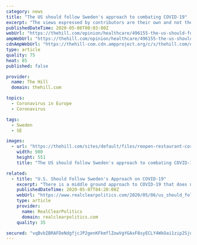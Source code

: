 ```yaml
---
category: news
title: "The US should follow Sweden's approach to combating COVID-19"
excerpt: "The views expressed by contributors are their own and not the view of The Hill Many governors are refusing to lift their COVID-19 shelter-in-place decrees until long lists of conditions are met. They have phrased their recalcitrance in the language of science. As California’s Gavin Newsom put it: \"Science, not politics must be the guide…."
publishedDateTime: 2020-05-06T00:03:00Z
webUrl: "https://thehill.com/opinion/healthcare/496155-the-us-should-follow-swedens-approach-to-combating-covid-19"
ampWebUrl: "https://thehill.com/opinion/healthcare/496155-the-us-should-follow-swedens-approach-to-combating-covid-19?amp"
cdnAmpWebUrl: "https://thehill-com.cdn.ampproject.org/c/s/thehill.com/opinion/healthcare/496155-the-us-should-follow-swedens-approach-to-combating-covid-19?amp"
type: article
quality: 75
heat: 85
published: false

provider:
  name: The Hill
  domain: thehill.com

topics:
  - Coronavirus in Europe
  - Coronavirus

tags:
  - Sweden
  - SE

images:
  - url: "https://thehill.com/sites/default/files/reopen-restaurant-coronavirus-getty0420.jpg"
    width: 980
    height: 551
    title: "The US should follow Sweden's approach to combating COVID-19"

related:
  - title: "U.S. Should Follow Sweden's Approach on COVID-19"
    excerpt: "There is a middle ground approach to COVID-19 that does not create the lose-lose outcome now on offer from some governors."
    publishedDateTime: 2020-05-07T04:20:00Z
    webUrl: "https://www.realclearpolitics.com/2020/05/06/us_should_follow_swedens_approach_on_covid-19_510337.html"
    type: article
    provider:
      name: RealClearPolitics
      domain: realclearpolitics.com
    quality: 35

secured: "vqBvbIBRAFDeNdgfjcJP2genKFkmflZowVgYGAxF8syECLY4WkOai1zip2SjqKXISZjRgWGHSYWbLKY/+HG4GzStzuIBH0bTrCSfS+GRRqW714U5saXI8VCu7hg7i/XWLN1x15LUsAWkFWQrQktV1tjOoK89zSdlsGsul7W+N1vBHbyuBt1mkSTU4WzqRnai4kHVJzjySYJMeR0VMyFo7IfUAMx3Pm7MnfUfbJtWozDl99m3HHT0NG1MOkSGtbdXNoca4Hvs4AnNMq6wQYwHwbe5R2E0E/P3ZhKlaDux3kW4QRbdxqGSMRWxoKGNLMs0+PACeX3sR7Jb/UhuZAwWukMYHn7gEsn620icwEBm1TpvxQYzHSNHYh1oxzAIYXoiLyDQQZDSFc+ARzv8Ifsor8peXl23VnlnSMVI4uX34Oiza4L/R2XrUF9RKBhVgUKhxtyJDj3uFvSaXa/k9kxOcMIU+JFEMyfE4t6lLEyJlpY=;lzZ9mem4kkRCnd82/JKjVw=="
---
```


